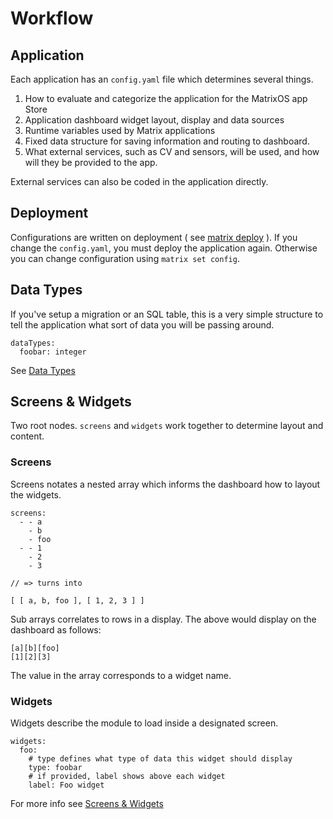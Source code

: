 # Workflow

## Application
Each application has an `config.yaml` file which determines several things.

1. How to evaluate and categorize the application for the MatrixOS app Store
1. Application dashboard widget layout, display and data sources
1. Runtime variables used by Matrix applications
1. Fixed data structure for saving information and routing to dashboard.
1. What external services, such as CV and sensors, will be used, and how will they be provided to the app.

External services can also be coded in the application directly.

## Deployment
Configurations are written on deployment ( see [matrix deploy](../CLI/apps.md) ). If you change the `config.yaml`, you must deploy the application again. Otherwise you can change configuration using `matrix set config`.

## Data Types
If you've setup a migration or an SQL table, this is a very simple structure to tell the application what sort of data you will be passing around.

```
dataTypes:
  foobar: integer
```

See [Data Types](datatypes.md)

## Screens & Widgets
Two root nodes. `screens` and `widgets` work together to determine layout and content.

### Screens
Screens notates a nested array which informs the dashboard how to layout the widgets.
```
screens:
  - - a
    - b
    - foo
  - - 1
    - 2
    - 3

// => turns into

[ [ a, b, foo ], [ 1, 2, 3 ] ]
```
Sub arrays correlates to rows in a display.
The above would display on the dashboard as follows:
```
[a][b][foo]
[1][2][3]
```
The value in the array corresponds to a widget name.

### Widgets
Widgets describe the module to load inside a designated screen.
```
widgets:
  foo:
    # type defines what type of data this widget should display
    type: foobar
    # if provided, label shows above each widget
    label: Foo widget
```

For more info see [Screens & Widgets](screens.md)

